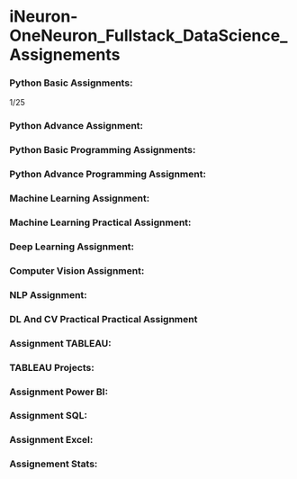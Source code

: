 # iNeuron-OneNeuron_Fullstack_DataScience_Assignements

### Python Basic Assignments: 
1/25 <br>
### Python Advance Assignment:
### Python Basic Programming Assignments:
### Python Advance Programming Assignment:
### Machine Learning Assignment:
### Machine Learning Practical Assignment:
### Deep Learning Assignment:
### Computer Vision Assignment:
### NLP Assignment:
### DL And CV Practical Practical Assignment
### Assignment TABLEAU:
### TABLEAU Projects:
### Assignment Power BI:
### Assignment SQL:
### Assignment Excel:
### Assignement Stats:
